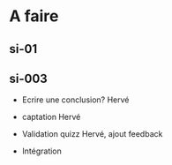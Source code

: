 # A faire

## si-01



## si-003

- Ecrire une conclusion? Hervé
- captation Hervé
- Validation quizz Hervé, ajout feedback

- Intégration